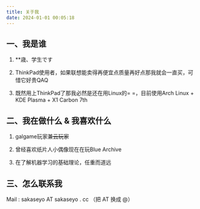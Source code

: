```yaml
---
title: 关于我
date: 2024-01-01 00:05:18
---
```


## 一、我是谁

1. **歳、学生です

2. ThinkPad使用者，如果联想能卖得再便宜点质量再好点那我就会一直买，可惜它好贵QAQ

3. 既然用上ThinkPad了那我必然是还在用Linux的= =，目前使用Arch Linux + KDE Plasma + X1 Carbon 7th

## 二、我在做什么 & 我喜欢什么

1. galgame玩家~~兼云玩家~~

2. 曾经喜欢纸片人小偶像现在在玩Blue Archive

3. 在了解机器学习的基础理论，任重而道远

## 三、怎么联系我

Mail : sakaseyo AT sakaseyo . cc （把 AT 换成 @）
